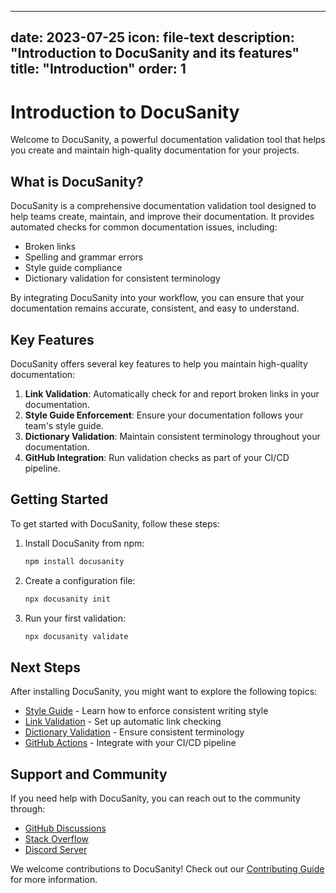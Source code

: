 
---
date: 2023-07-25
icon: file-text
description: "Introduction to DocuSanity and its features"
title: "Introduction"
order: 1
---

# Introduction to DocuSanity

Welcome to DocuSanity, a powerful documentation validation tool that helps you create and maintain high-quality documentation for your projects.

## What is DocuSanity?

DocuSanity is a comprehensive documentation validation tool designed to help teams create, maintain, and improve their documentation. It provides automated checks for common documentation issues, including:

- Broken links
- Spelling and grammar errors
- Style guide compliance
- Dictionary validation for consistent terminology

By integrating DocuSanity into your workflow, you can ensure that your documentation remains accurate, consistent, and easy to understand.

## Key Features

DocuSanity offers several key features to help you maintain high-quality documentation:

1. **Link Validation**: Automatically check for and report broken links in your documentation.
2. **Style Guide Enforcement**: Ensure your documentation follows your team's style guide.
3. **Dictionary Validation**: Maintain consistent terminology throughout your documentation.
4. **GitHub Integration**: Run validation checks as part of your CI/CD pipeline.

## Getting Started

To get started with DocuSanity, follow these steps:

1. Install DocuSanity from npm:
   ```bash
   npm install docusanity
   ```

2. Create a configuration file:
   ```bash
   npx docusanity init
   ```

3. Run your first validation:
   ```bash
   npx docusanity validate
   ```

## Next Steps

After installing DocuSanity, you might want to explore the following topics:

- [Style Guide](/docs/style-guide) - Learn how to enforce consistent writing style
- [Link Validation](/docs/link-validation) - Set up automatic link checking
- [Dictionary Validation](/docs/dictionary-validation) - Ensure consistent terminology
- [GitHub Actions](/docs/github-actions) - Integrate with your CI/CD pipeline

## Support and Community

If you need help with DocuSanity, you can reach out to the community through:

- [GitHub Discussions](https://github.com/docusanity/documentation/discussions)
- [Stack Overflow](https://stackoverflow.com/questions/tagged/docusanity)
- [Discord Server](https://discord.gg/docusanity)

We welcome contributions to DocuSanity! Check out our [Contributing Guide](/docs/contributing) for more information.

